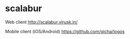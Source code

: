 # scalabur

Web client
http://scalabur.virusk.in/


Mobile client (iOS/Android)
https://github.com/gicha/logos


